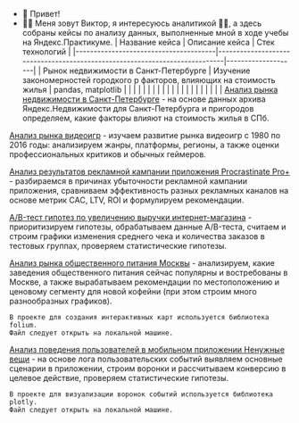 - 👋 Привет!
- 🐱‍👓 Меня зовут Виктор, я интересуюсь аналитикой 🐱‍💻, а здесь собраны кейсы по анализу данных, выполненные мной в ходе учебы на Яндекс.Практикуме.
| Название кейса                        | Описание кейса                                                             | Стек технологий    |
|---------------------------------------|----------------------------------------------------------------------------|--------------------|
| Рынок недвижимости в Санкт-Петербурге | Изучение закономерностей городкого р факторов, влияющих на стоимость жилья | pandas, matplotlib |
|                                       |                                                                            |                    |
|                                       |                                                                            |                    |
|                                       |                                                                            |                    |
|                                       |                                                                            |                    |
|                                       |                                                                            |                    |
[Анализ рынка недвижимости в Санкт-Петербурге](https://github.com/shohirev/data-analysis-cases/blob/498fee3127ce94222e0ffb522b8bb1985861a29a/%D0%90%D0%BD%D0%B0%D0%BB%D0%B8%D0%B7%20%D1%80%D1%8B%D0%BD%D0%BA%D0%B0%20%D0%BD%D0%B5%D0%B4%D0%B2%D0%B8%D0%B6%D0%B8%D0%BC%D0%BE%D1%81%D1%82%D0%B8%20%D0%B2%20%D0%A1%D0%B0%D0%BD%D0%BA%D1%82-%D0%9F%D0%B5%D1%82%D0%B5%D1%80%D0%B1%D1%83%D1%80%D0%B3%D0%B5.ipynb) - на основе данных архива Яндекс.Недвижимости для Санкт-Петербурга и пригородов определяем, какие факторы влияют на стоимость жилья в СПб.

[Анализ рынка видеоигр](https://github.com/shohirev/data-analysis-cases/blob/01ae9309167a27fbf93fceb85161b0a926d4f15b/%D0%90%D0%BD%D0%B0%D0%BB%D0%B8%D0%B7%20%D1%80%D1%8B%D0%BD%D0%BA%D0%B0%20%D0%B2%D0%B8%D0%B4%D0%B5%D0%BE%D0%B8%D0%B3%D1%80.ipynb) - изучаем развитие рынка видеоигр с 1980 по 2016 годы: анализируем жанры, платформы, регионы, а также оценки профессиональных критиков и обычных геймеров.

[Анализ результатов рекламной кампании приложения Procrastinate Pro+](https://github.com/shohirev/data-analysis-cases/blob/01ae9309167a27fbf93fceb85161b0a926d4f15b/%D0%90%D0%BD%D0%B0%D0%BB%D0%B8%D0%B7%20%D1%80%D0%B5%D0%B7%D1%83%D0%BB%D1%8C%D1%82%D0%B0%D1%82%D0%BE%D0%B2%20%D1%80%D0%B5%D0%BA%D0%BB%D0%B0%D0%BC%D0%BD%D0%BE%D0%B9%20%D0%BA%D0%B0%D0%BC%D0%BF%D0%B0%D0%BD%D0%B8%D0%B8%20%D0%BF%D1%80%D0%B8%D0%BB%D0%BE%D0%B6%D0%B5%D0%BD%D0%B8%D1%8F%20Procrastinate%20Pro%2B.ipynb) -  разбираемся в причинах убыточности рекламной кампании приложения, сравниваем эффективность разных рекламных каналов на основе метрик CAC, LTV, ROI и формулируем рекомендации.

[A/B-тест гипотез по увеличению выручки интернет-магазина](https://github.com/shohirev/data-analysis-cases/blob/01ae9309167a27fbf93fceb85161b0a926d4f15b/AB-%D1%82%D0%B5%D1%81%D1%82%20%D0%B3%D0%B8%D0%BF%D0%BE%D1%82%D0%B5%D0%B7%20%D0%BF%D0%BE%20%D1%83%D0%B2%D0%B5%D0%BB%D0%B8%D1%87%D0%B5%D0%BD%D0%B8%D1%8E%20%D0%B2%D1%8B%D1%80%D1%83%D1%87%D0%BA%D0%B8%20%D0%B8%D0%BD%D1%82%D0%B5%D1%80%D0%BD%D0%B5%D1%82-%D0%BC%D0%B0%D0%B3%D0%B0%D0%B7%D0%B8%D0%BD%D0%B0.ipynb) - приоритизируем гипотезы, обрабатываем данные A/B-теста, считаем и строим графики изменения среднего чека и количества заказов в тестовых группах, проверяем статистические гипотезы.

[Анализ рынка общественного питания Москвы](https://github.com/shohirev/data-analysis-cases/blob/01ae9309167a27fbf93fceb85161b0a926d4f15b/%D0%90%D0%BD%D0%B0%D0%BB%D0%B8%D0%B7%20%D1%80%D1%8B%D0%BD%D0%BA%D0%B0%20%D0%B7%D0%B0%D0%B2%D0%B5%D0%B4%D0%B5%D0%BD%D0%B8%D0%B9%20%D0%BE%D0%B1%D1%89%D0%B5%D1%81%D1%82%D0%B2%D0%B5%D0%BD%D0%BD%D0%BE%D0%B3%D0%BE%20%D0%BF%D0%B8%D1%82%D0%B0%D0%BD%D0%B8%D1%8F%20%D0%9C%D0%BE%D1%81%D0%BA%D0%B2%D1%8B.ipynb) - анализируем, какие заведения общественного питания сейчас популярны и востребованы в Москве, а также вырабатываем рекомендации по местоположению и ценовому сегменту для новой кофейни (при этом строим много разнообразных графиков).

    В проекте для создания интерактивных карт используется библиотека folium.
    Файл следует открыть на локальной машине.

[Анализ поведения пользователей в мобильном приложении Ненужные вещи](https://github.com/shohirev/data-analysis-cases/blob/01ae9309167a27fbf93fceb85161b0a926d4f15b/%D0%90%D0%BD%D0%B0%D0%BB%D0%B8%D0%B7%20%D0%BF%D0%BE%D0%B2%D0%B5%D0%B4%D0%B5%D0%BD%D0%B8%D1%8F%20%D0%BF%D0%BE%D0%BB%D1%8C%D0%B7%D0%BE%D0%B2%D0%B0%D1%82%D0%B5%D0%BB%D0%B5%D0%B9%20%D0%B2%20%D0%BC%D0%BE%D0%B1%D0%B8%D0%BB%D1%8C%D0%BD%D0%BE%D0%BC%20%D0%BF%D1%80%D0%B8%D0%BB%D0%BE%D0%B6%D0%B5%D0%BD%D0%B8%D0%B8%20%D0%9D%D0%B5%D0%BD%D1%83%D0%B6%D0%BD%D1%8B%D0%B5%20%D0%B2%D0%B5%D1%89%D0%B8.ipynb) - на основе лога пользовательских событий выявляем основные сценарии в приложении, строим воронки и рассчитываем конверсию в целевое действие, проверяем статистические гипотезы.

    В проекте для визуализации воронок событий используется библиотека plotly.
    Файл следует открыть на локальной машине.

<!---
shohirev/shohirev is a ✨ special ✨ repository because its `README.md` (this file) appears on your GitHub profile.
You can click the Preview link to take a look at your changes.
--->
